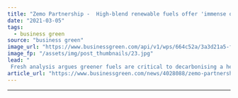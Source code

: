 ```yaml
---
title: "Zemo Partnership -  High-blend renewable fuels offer 'immense opportunity' to cut HGV emissions"
date: "2021-03-05"
tags: 
  - business green
source: "business green"
image_url: "https://www.businessgreen.com/api/v1/wps/664c52a/3a3d21a5-f8a0-496f-bfb7-101e36d9eb8b/7/Hymas-truck-185x114.jpg"
image_fp: "/assets/img/post_thumbnails/23.jpg"
lead: "
 Fresh analysis argues greener fuels are critical to decarbonising a heavy-duty road transport sector that is lagging on electrification ..."
article_url: "https://www.businessgreen.com/news/4028088/zemo-partnership-blend-renewable-fuels-offer-immense-opportunity-cut-hgv-emissions"
---
```


---
